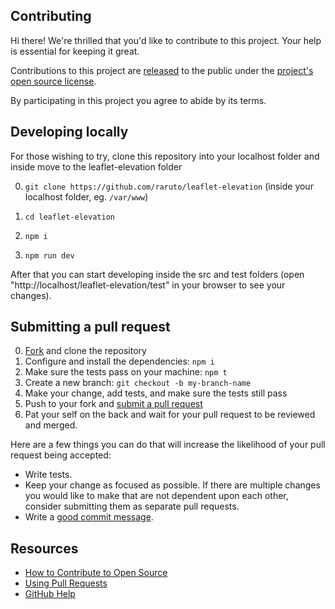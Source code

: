 ## Contributing

[fork]: https://github.com/Raruto/leaflet-elevation/fork
[pr]: https://github.com/Raruto/leaflet-elevation/compare

Hi there! We're thrilled that you'd like to contribute to this project. Your help is essential for keeping it great.

Contributions to this project are [released](https://help.github.com/articles/github-terms-of-service/#6-contributions-under-repository-license) to the public under the [project's open source license](LICENSE).

By participating in this project you agree to abide by its terms.

## Developing locally

For those wishing to try, clone this repository into your localhost folder and inside move to the leaflet-elevation folder

0. `git clone https://github.com/raruto/leaflet-elevation` (inside your localhost folder, eg. `/var/www`)

1. `cd leaflet-elevation`

2. `npm i`

3. `npm run dev`

After that you can start developing inside the src and test folders (open "http://localhost/leaflet-elevation/test" in your browser to see your changes).

## Submitting a pull request

0. [Fork][fork] and clone the repository
0. Configure and install the dependencies: `npm i`
0. Make sure the tests pass on your machine: `npm t`
0. Create a new branch: `git checkout -b my-branch-name`
0. Make your change, add tests, and make sure the tests still pass
0. Push to your fork and [submit a pull request][pr]
0. Pat your self on the back and wait for your pull request to be reviewed and merged.

Here are a few things you can do that will increase the likelihood of your pull request being accepted:

- Write tests.
- Keep your change as focused as possible. If there are multiple changes you would like to make that are not dependent upon each other, consider submitting them as separate pull requests.
- Write a [good commit message](http://tbaggery.com/2008/04/19/a-note-about-git-commit-messages.html).

## Resources

- [How to Contribute to Open Source](https://opensource.guide/how-to-contribute/)
- [Using Pull Requests](https://help.github.com/articles/about-pull-requests/)
- [GitHub Help](https://help.github.com)
